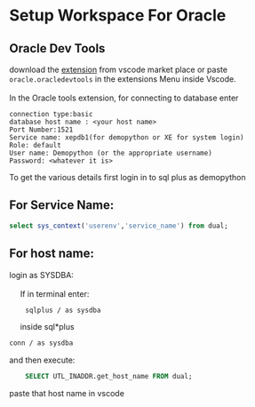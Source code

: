 # Setup Workspace For Oracle 
## Oracle Dev Tools

download the [extension](https://marketplace.visualstudio.com/items?itemName=Oracle.oracledevtools "Oracle Dev Tools") from vscode market place
or paste `oracle.oracledevtools` in the extensions Menu inside Vscode.<br><br>
In the Oracle tools extension, for connecting to database enter
```
connection type:basic
database host name : <your host name>
Port Number:1521
Service name: xepdb1(for demopython or XE for system login)
Role: default
User name: Demopython (or the appropriate username)
Password: <whatever it is>
```


To get the various details first login in to sql plus as demopython

## For Service Name:
```sql
select sys_context('userenv','service_name') from dual;
```


## For host name:

login as SYSDBA:
<br></br>
&nbsp;&nbsp;&nbsp;&nbsp;&nbsp;If in terminal enter:
```cmd
    sqlplus / as sysdba
```

&nbsp;&nbsp;&nbsp;&nbsp;&nbsp;inside sql*plus
```cmd
conn / as sysdba
```
and then execute:
```sql
	SELECT UTL_INADDR.get_host_name FROM dual;
```
paste that host name in vscode
